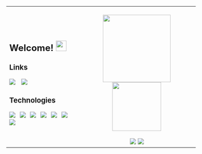 <table>
  <tr>
    <td>
        <h2>Welcome! <img height=28px src="https://i.imgur.com/hfkzwOS.gif" /></h2>
        <h3>Links</h3>
        <a href="https://www.linkedin.com/in/gabrielamilet/"><img src="https://img.shields.io/badge/linkedin-%23212830.svg?&style=for-the-badge&logo=linkedin&logoColor=56D364" /></a>⠀
        <a href="https://jasbrela.itch.io"><img src="https://img.shields.io/badge/Itch.io-212830?style=for-the-badge&logo=itchdotio&logoColor=56D364" /></a>
        <h3>Technologies</h3>      
          <img src="https://img.shields.io/badge/Unity-212830?style=for-the-badge&logo=unity&logoColor=56D364">⠀<img src="https://img.shields.io/badge/-Unreal%20Engine-212830?style=for-the-badge&logo=unreal-engine&logoColor=56D364">⠀<img src="https://img.shields.io/badge/Cocos%20Creator-212830?style=for-the-badge&logo=cocos&logoColor=56D364">⠀<img src="https://img.shields.io/badge/C%23-212830?style=for-the-badge&logo=csharp&logoColor=56D364">⠀<img src="https://img.shields.io/badge/TypeScript-212830?style=for-the-badge&logo=typescript&logoColor=56D364">⠀<img src="https://img.shields.io/badge/C%2B%2B-212830?style=for-the-badge&logo=c%2B%2B&logoColor=56D364">⠀<img src="https://img.shields.io/badge/Git-212830?style=for-the-badge&logo=git&logoColor=56D364">
    </td>
    <td>
      <div align="center">
        <br/>
        <img height="180em" src="https://github-readme-stats.vercel.app/api?username=jasbrela&count_private=true&show_icons=true&hide_border=false&border_color=3D444D&bg_color=212830&text_color=ffffff&title_color=56D364&icon_color=56D364" />
        <img height="130em" src="https://github-readme-stats.vercel.app/api/wakatime?username=jasbrela&hide_border=false&border_color=3D444D&bg_color=212830&text_color=ffffff&title_color=56D364&hide=yaml,properties,textmate,config,sql,IDEA_MODULE,TSConfig,Assembly,Bash,Objective-c,Gradle,Groovy,CMake,Text,GitIgnore%20File,Solution%20File,Git%20Config,Markdown,Vcxproj,Other&range=last_7_days"/>
        <br/><br/>
          <img src="https://komarev.com/ghpvc/?username=jasbrela&label=❤&color=56D364" /> <img src="https://wakatime.com/badge/user/9400f2ac-e442-4aad-ac8a-ae5f26918eb3.svg" />
        <br/>
      </div>
    </td>
  </tr>
</table>
